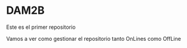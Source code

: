 # DAM2B
Este es el primer repositorio

Vamos a ver como gestionar el repositorio tanto OnLines como OffLine
